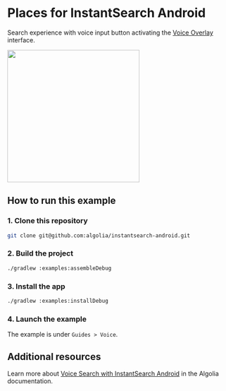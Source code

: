 # Places for InstantSearch Android

Search experience with voice input button activating the [Voice Overlay](https://github.com/algolia/voice-overlay-android) interface.

<img src="/docs/img/guide/voice_search.gif" width="300"/>

## How to run this example

### 1. Clone this repository

```sh
git clone git@github.com:algolia/instantsearch-android.git
```

### 2. Build the project

```sh
./gradlew :examples:assembleDebug
```

### 3. Install the app

```sh
./gradlew :examples:installDebug
```

### 4. Launch the example

The example is under `Guides > Voice`.

## Additional resources
Learn more about [Voice Search with InstantSearch Android](https://www.algolia.com/doc/guides/building-search-ui/ui-and-ux-patterns/voice-search/android/) in the Algolia documentation.
